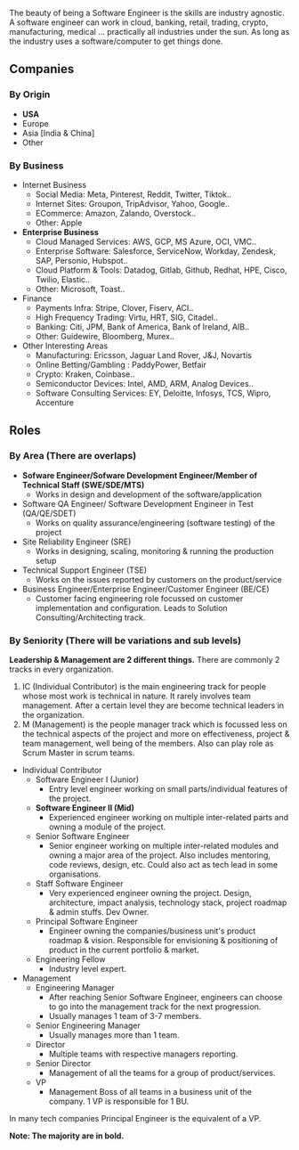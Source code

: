 
The beauty of being a Software Engineer is the skills are industry agnostic. A software engineer can work in cloud, banking, retail, trading, crypto, manufacturing, medical ... practically all industries under the sun. As long as the industry uses a software/computer to get things done.

## Companies

### By Origin
* **USA**
* Europe
* Asia [India & China]
* Other

### By Business
* Internet Business
    * Social Media: Meta, Pinterest, Reddit, Twitter, Tiktok..
    * Internet Sites: Groupon, TripAdvisor, Yahoo, Google..
    * ECommerce: Amazon, Zalando, Overstock..
    * Other: Apple
* **Enterprise Business**
    * Cloud Managed Services: AWS, GCP, MS Azure, OCI, VMC..
    * Enterprise Software: Salesforce, ServiceNow, Workday, Zendesk, SAP, Personio, Hubspot..
    * Cloud Platform & Tools: Datadog, Gitlab, Github, Redhat, HPE, Cisco, Twilio, Elastic..
    * Other: Microsoft, Toast..
* Finance
    * Payments Infra: Stripe, Clover, Fiserv, ACI..
    * High Frequency Trading: Virtu, HRT, SIG, Citadel..
    * Banking: Citi, JPM, Bank of America, Bank of Ireland, AIB..
    * Other: Guidewire, Bloomberg, Murex..
* Other Interesting Areas
    * Manufacturing: Ericsson, Jaguar Land Rover, J&J, Novartis
    * Online Betting/Gambling : PaddyPower, Betfair
    * Crypto: Kraken, Coinbase..
    * Semiconductor Devices: Intel, AMD, ARM, Analog Devices..
    * Software Consulting Services: EY, Deloitte, Infosys, TCS, Wipro, Accenture

## Roles

### By Area (There are overlaps)
* **Sofware Engineer/Sofware Development Engineer/Member of Technical Staff (SWE/SDE/MTS)**
    * Works in design and development of the software/application
* Software QA Engineer/ Software Development Engineer in Test (QA/QE/SDET)
    * Works on quality assurance/engineering (software testing) of the project
* Site Reliability Engineer (SRE)
    * Works in designing, scaling, monitoring & running the production setup
* Technical Support Engineer (TSE)
    * Works on the issues reported by customers on the product/service
* Business Engineer/Enterprise Engineer/Customer Engineer (BE/CE)
    * Customer facing engineering role focussed on customer implementation and configuration. Leads to Solution Consulting/Architecting track.

### By Seniority (There will be variations and sub levels)

**Leadership & Management are 2 different things.** There are commonly 2 tracks in every organization. 
1. IC (Individual Contributor) is the main engineering track for people whose most work is technical in nature. It rarely involves team management. After a certain level they are become technical leaders in the organization.
2. M (Management) is the people manager track which is focussed less on the technical aspects of the project and more on effectiveness, project & team management, well being of the members. Also can play role as Scrum Master in scrum teams.

* Individual Contributor
    * Software Engineer I  (Junior)
        * Entry level engineer working on small parts/individual features of the project. 
    * **Software Engineer II (Mid)**
        * Experienced engineer working on multiple inter-related parts and owning a module of the project.
    * Senior Software Engineer
        * Senior engineer working on multiple inter-related modules and owning a major area of the project. Also includes mentoring, code reviews, design, etc. Could also act as tech lead in some organisations.
    * Staff Software Engineer
        * Very experienced engineer owning the project. Design, architecture, impact analysis, technology stack, project roadmap & admin stuffs. Dev Owner.
    * Principal Software Engineer
        * Engineer owning the companies/business unit's product roadmap & vision. Responsible for envisioning & positioning of product in the current portfolio & market.  
    * Engineering Fellow
        * Industry level expert.
* Management
    * Engineering Manager
        * After reaching Senior Software Engineer, engineers can choose to go into the management track for the next progression.
        * Usually manages 1 team of 3-7 members.
    * Senior Engineering Manager
        * Usually manages more than 1 team.
    * Director
        * Multiple teams with respective managers reporting.
    * Senior Director
        * Management of all the teams for a group of product/services.
    * VP
        * Management Boss of all teams in a business unit of the company. 1 VP is responsible for 1 BU.

In many tech companies Principal Engineer is the equivalent of a VP.


**Note: The majority are in bold.**